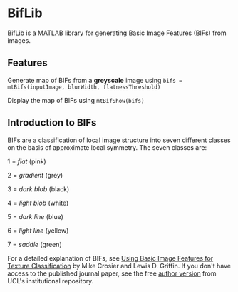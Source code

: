 # BifLib
BifLib is a MATLAB library for generating Basic Image Features (BIFs) from images.

## Features
Generate map of BIFs from a **greyscale** image using `bifs = mtBifs(inputImage, blurWidth, flatnessThreshold)`

Display the map of BIFs using `mtBifShow(bifs)`

## Introduction to BIFs
BIFs are a classification of local image structure into seven different classes on the basis of approximate local symmetry. 
The seven classes are:

1 = _flat_ (pink)

2 = _gradient_ (grey)

3 = _dark blob_ (black)

4 = _light blob_ (white)

5 = _dark line_ (blue)

6 = _light line_ (yellow)

7 = _saddle_ (green)

For a detailed explanation of BIFs, see [Using Basic Image Features for Texture Classification](http://dx.doi.org/10.1007/s11263-009-0315-0) 
by Mike Crosier and Lewis D. Griffin. If you don't have access to the published journal paper, see the free 
[author version](http://discovery.ucl.ac.uk/74308/) from UCL's institutional repository.